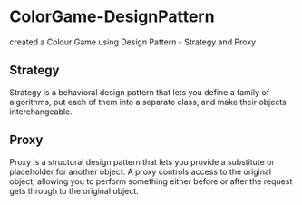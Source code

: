 # ColorGame-DesignPattern
created a Colour Game using  Design Pattern - Strategy and Proxy

## Strategy 
Strategy is a behavioral design pattern that lets you define a family of algorithms, put each of them into a separate class, and make their objects interchangeable.

## Proxy
Proxy is a structural design pattern that lets you provide a substitute or placeholder for another object. A proxy controls access to the original object, allowing you to perform something either before or after the request gets through to the original object.

